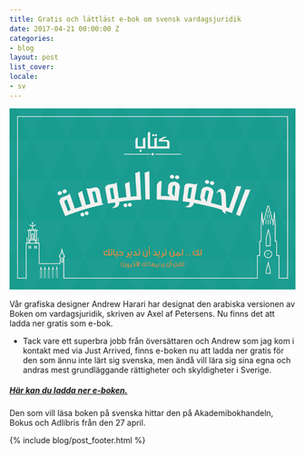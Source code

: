 ```yaml
---
title: Gratis och lättläst e-bok om svensk vardagsjuridik
date: 2017-04-21 00:00:00 Z
categories:
- blog
layout: post
list_cover: 
locale:
- sv
---
```


![juridik](/assets/images/blog/vardagsjuridikarabiska.png)


Vår grafiska designer Andrew Harari har designat den arabiska versionen av Boken om vardagsjuridik, skriven av Axel af Petersens. Nu finns det att ladda ner gratis som e-bok.

- Tack vare ett superbra jobb från översättaren och Andrew som jag kom i kontakt med via Just Arrived, finns e-boken nu att ladda ner gratis för den som ännu inte lärt sig svenska, men ändå vill lära sig sina egna och andras mest grundläggande rättigheter och skyldigheter i Sverige.


##### [Här kan du ladda ner e-boken.](https://sowl.co/M5nFT)





Den som vill läsa boken på svenska hittar den på Akademibokhandeln, Bokus och Adlibris från den 27 april.






{% include blog/post_footer.html %}
